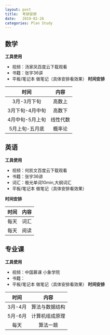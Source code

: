 ```yaml
---
layout: post
title:  考研安排
date:   2019-02-26
categories: Plan Study
---
```


<!-- MarkdownTOC -->




## 数学
**工具使用**
* 视频：汤家凤百度云下载观看
* 书籍：张宇36讲
* 平板/笔记本 做笔记（具体安排看效果）
**时间安排**

|时间|内容|
|:-:|:-:|
|3月-3月下旬|高数上|
|3月下旬-4月中旬|高数下|
|4月中旬-5月上旬|线性代数|
|5月上旬-五月底|概率论|

## 英语
**工具使用**
* 视频：何凯文百度云下载观看
* 书籍：张宇36讲
* 词汇：极光单词10min,大纲词汇
* 平板/笔记本 做笔记（具体安排看效果）

**时间安排**

|时间|内容|
|:-:|:-:|
|每天|词汇|
|每天|阅读|


## 专业课
**工具使用**
* 视频：中国慕课 小象学院
* 书籍：
* 平板/笔记本 做笔记（具体安排看效果）
**时间安排**

|时间|内容|
|:-:|:-:|
|3月-4月|算法与数据结构|
|5月-6月|计算机组成原理|
|每天|算法一题|



